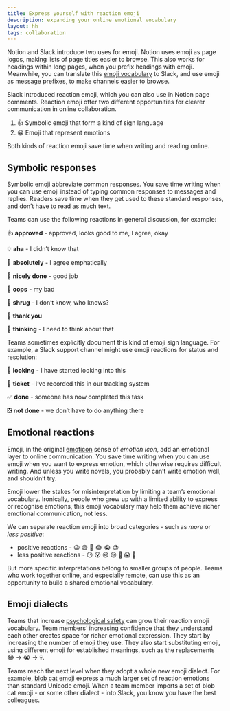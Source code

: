 ```yaml
---
title: Express yourself with reaction emoji
description: expanding your online emotional vocabulary
layout: hh
tags: collaboration
---
```


<!-- → 580 -->

Notion and Slack introduce two uses for emoji.
Notion uses emoji as page logos, making lists of page titles easier to browse.
This also works for headings within long pages, when you prefix headings with emoji.
Meanwhile, you can translate this [emoji vocabulary](emoji-vocabulary) to Slack,
and use emoji as message prefixes, to make channels easier to browse.

Slack introduced reaction emoji, which you can also use in Notion page comments.
Reaction emoji offer two different opportunities for clearer communication in online collaboration.

1. 👍 Symbolic emoji that form a kind of sign language
2. 😀 Emoji that represent emotions

Both kinds of reaction emoji save time when writing and reading online.


## Symbolic responses

Symbolic emoji abbreviate common responses.
You save time writing when you can use emoji instead of typing common responses to messages and replies.
Readers save time when they get used to these standard responses, and don’t have to read as much text.

Teams can use the following reactions in general discussion, for example:

👍 **approved** - approved, looks good to me, I agree, okay

💡 **aha** - I didn’t know that

💯 **absolutely** - I agree emphatically

🙌 **nicely done** - good job

🤦 **oops** - my bad

🤷 **shrug** - I don’t know, who knows?

🙏 **thank you**

🤔 **thinking** - I need to think about that

Teams sometimes explicitly document this kind of emoji sign language.
For example, a Slack support channel might use emoji reactions for status and resolution:

👀 **looking** - I have started looking into this

🎫 **ticket** - I’ve recorded this in our tracking system

✅ **done** - someone has now completed this task 

❎ **not done** - we don’t have to do anything there


## Emotional reactions

Emoji, in the original [emoticon](https://en.wikipedia.org/wiki/Emoticon) sense of _emotion icon_,
add an emotional layer to online communication.
You save time writing when you can use emoji when you want to express emotion,
which otherwise requires difficult writing.
And unless you write novels, you probably can’t write emotion well, and shouldn’t try.

Emoji lower the stakes for misinterpretation by limiting a team’s emotional vocabulary.
Ironically, people who grew up with a limited ability to express or recognise emotions,
this emoji vocabulary may help them achieve richer emotional communication, not less.

We can separate reaction emoji into broad categories - such as _more_ or _less positive_:

* positive reactions - 😀 😅 😬 😂 😭 😍
* less positive reactions - 😶 😮 😢 😔 🥺 😱 🤮

But more specific interpretations belong to smaller groups of people.
Teams who work together online, and especially remote,
can use this as an opportunity to build a shared emotional vocabulary.


## Emoji dialects

Teams that increase [psychological safety](comfortable-silence) can grow their reaction emoji vocabulary.
Team members’ increasing confidence that they understand each other creates space for richer emotional expression.
They start by increasing the number of emoji they use.
They also start substituting emoji, using different emoji for established meanings, 
such as the replacements 😂 → 😭 → 💀.

Teams reach the next level when they adopt a whole new emoji dialect.
For example, [blob cat emoji](https://slackmojis.com/categories/25-blob-cats-emojis)
express a much larger set of reaction emotions than standard Unicode emoji.
When a team member imports a set of blob cat emoji - or some other dialect - into Slack,
you know you have the best colleagues.
